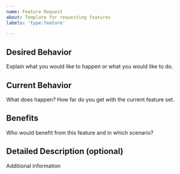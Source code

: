 ```yaml
---
name: Feature Request
about: Template for requesting features
labels: 'type:feature'

---
```


## Desired Behavior
Explain what you would like to happen or what you would like to do.

## Current Behavior
What does happen? How far do you get with the current feature set.

## Benefits
Who would benefit from this feature and in which scenario?
 
## Detailed Description (optional)
Additional information
